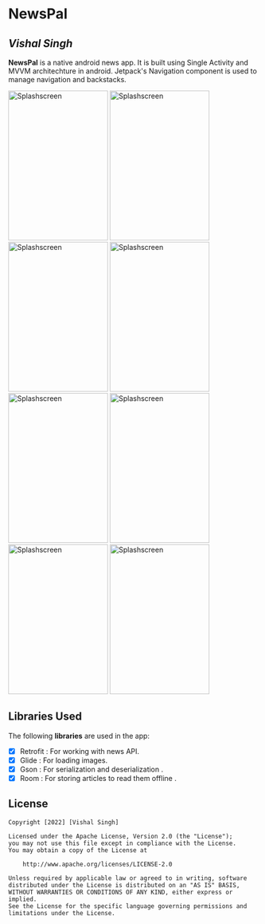 # NewsPal

## *Vishal Singh*

**NewsPal** is a native android news app. It is built using Single Activity and MVVM architechture in android. Jetpack's Navigation component is used to manage navigation and backstacks.

<div>
<img src='https://user-images.githubusercontent.com/69778583/174284482-cde0ef2a-0d9a-4212-954d-ac1163879370.png' width='200px' height='300px' alt='Splashscreen' />
<img src='https://user-images.githubusercontent.com/69778583/174284683-356fb245-43df-47dd-8c2f-c44660ec58f8.png' width='200px' height='300px' alt='Splashscreen' />
<img src='https://user-images.githubusercontent.com/69778583/174284728-e7786a27-d37d-4717-a6b5-e9d7a00ab506.png' width='200px' height='300px' alt='Splashscreen' />
<img src='https://user-images.githubusercontent.com/69778583/174284814-79ee43a2-c68e-472e-b1b2-49898f558617.png' width='200px' height='300px' alt='Splashscreen' />
<img src='https://user-images.githubusercontent.com/69778583/174284875-f6811765-4a02-4b5d-b78d-04da310954df.png' width='200px' height='300px' alt='Splashscreen' />
<img src='https://user-images.githubusercontent.com/69778583/174284993-bf143d92-f035-4c7c-bf27-ef57fdd7969d.png' width='200px' height='300px' alt='Splashscreen' />
<img src='https://user-images.githubusercontent.com/69778583/174285084-b4fc40f7-8175-4766-94c8-c307172ecc84.png' width='200px' height='300px' alt='Splashscreen' />
<img src='https://user-images.githubusercontent.com/69778583/174285128-ef3606bc-65c4-4610-a678-e01780a8db5a.png' width='200px' height='300px' alt='Splashscreen' />
</div>


## Libraries Used

The following **libraries** are used in the app:

* [x] Retrofit : For working with news API.
* [x] Glide : For loading images.
* [x] Gson : For serialization and deserialization .
* [x] Room : For storing articles to read them offline .

## License

    Copyright [2022] [Vishal Singh]

    Licensed under the Apache License, Version 2.0 (the "License");
    you may not use this file except in compliance with the License.
    You may obtain a copy of the License at

        http://www.apache.org/licenses/LICENSE-2.0

    Unless required by applicable law or agreed to in writing, software
    distributed under the License is distributed on an "AS IS" BASIS,
    WITHOUT WARRANTIES OR CONDITIONS OF ANY KIND, either express or implied.
    See the License for the specific language governing permissions and
    limitations under the License.

